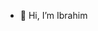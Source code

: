 - 👋 Hi, I’m Ibrahim


<!---
ibrahimalibu11/ibrahimalibu11 is a ✨ special ✨ repository because its `README.md` (this file) appears on your GitHub profile.
You can click the Preview link to take a look at your changes.
--->
